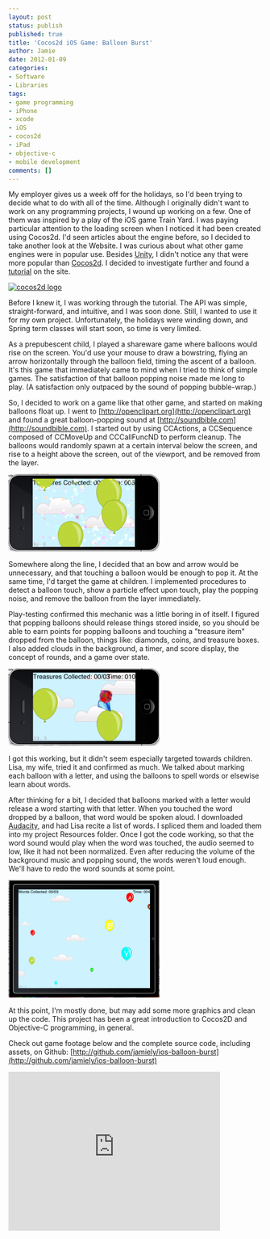 ```yaml
---
layout: post
status: publish
published: true
title: 'Cocos2d iOS Game: Balloon Burst'
author: Jamie
date: 2012-01-09
categories:
- Software
- Libraries
tags:
- game programming
- iPhone
- xcode
- iOS
- cocos2d
- iPad
- objective-c
- mobile development
comments: []
---
```


My employer gives us a week off for the holidays, so I'd been trying to
decide what to do with all of the time. Although I originally didn't
want to work on any programming projects, I wound up working on a few.
One of them was inspired by a play of the iOS game Train Yard. I was
paying particular attention to the loading screen when I noticed it had
been created using Cocos2d. I'd seen articles about the engine before,
so I decided to take another look at the Website. I was curious about
what other game engines were in popular use. Besides
[Unity](http://unity3d.com/), I didn't notice any that were more popular
than [Cocos2d](http://www.cocos2d-iphone.org). I decided to investigate
further and found a
[tutorial](http://www.cocos2d-iphone.org/wiki/doku.php/prog_guide:lesson_1._install_test)
on the site.

[![](http://jamie.ly/wordpress/wp-content/uploads/2012/11/Icon-72.png "cocos2d logo")](http://www.angelforge.org/wordpress/wp-content/uploads/2012/01/Icon-72.png)

Before I knew it, I was working through the tutorial. The API was
simple, straight-forward, and intuitive, and I was soon done. Still, I
wanted to use it for my own project. Unfortunately, the holidays were
winding down, and Spring term classes will start soon, so time is very
limited.

As a prepubescent child, I played a shareware game where
balloons would rise on the screen. You'd use your mouse to draw a
bowstring, flying an arrow horizontally through the balloon field,
timing the ascent of a balloon. It's this game that immediately came to
mind when I tried to think of simple games. The satisfaction of that
balloon popping noise made me long to play. (A satisfaction only
outpaced by the sound of popping bubble-wrap.) 

So, I decided to work on
a game like that other game, and started on making balloons float up. I
went to [http://openclipart.org](http://openclipart.org) and found a
great balloon-popping sound at
[http://soundbible.com](http://soundbible.com). I started out by using
CCActions, a CCSequence composed of CCMoveUp and CCCallFuncND to perform
cleanup. The balloons would randomly spawn at a certain interval below
the screen, and rise to a height above the screen, out of the viewport,
and be removed from the layer.

![](/assets/balloon-burst-old-treasures-02-300x153.png "balloon-burst-old-treasures-02")

Somewhere along the line, I decided that an bow and arrow would be
unnecessary, and that touching a balloon would be enough to pop it. At
the same time, I'd target the game at children. I implemented procedures
to detect a balloon touch, show a particle effect upon touch, play the
popping noise, and remove the balloon from the layer immediately.

Play-testing confirmed this mechanic was a little boring in of itself. I
figured that popping balloons should release things stored inside, so
you should be able to earn points for popping balloons and touching a
"treasure item" dropped from the balloon, things like: diamonds, coins,
and treasure boxes. I also added clouds in the background, a timer, and
score display, the concept of rounds, and a game over state.

![](/assets/balloon-burst-old-treasures-01-300x153.png)

I got this working, but it didn't seem especially targeted towards
children. Lisa, my wife, tried it and confirmed as much. We talked about
marking each balloon with a letter, and using the balloons to spell
words or elsewise learn about words.

After thinking for a bit, I decided
that balloons marked with a letter would release a word starting with
that letter. When you touched the word dropped by a balloon, that word
would be spoken aloud. I downloaded
[Audacity](http://audacity.sourceforge.net/), and had Lisa recite a list
of words. I spliced them and loaded them into my project Resources
folder. Once I got the code working, so that the word sound would play
when the word was touched, the audio seemed to low, like it had not been
normalized. Even after reducing the volume of the background music and
popping sound, the words weren't loud enough. We'll have to redo the
word sounds at some point.

![](/assets/balloon-burst-ipad-play-01-300x233.png)

At this point, I'm mostly done, but may add some more graphics and clean
up the code. This project has been a great introduction to Cocos2D and
Objective-C programming, in general.

Check out game footage below and
the complete source code, including assets, on Github:
[http://github.com/jamiely/ios-balloon-burst](http://github.com/jamiely/ios-balloon-burst)

<iframe width="420" height="315" src="https://www.youtube.com/embed/W6FI7X5PjN8" frameborder="0" allowfullscreen></iframe>
